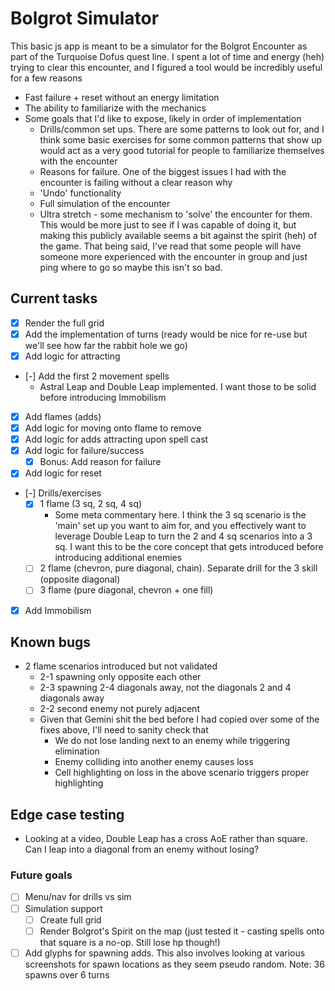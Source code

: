 # Bolgrot Simulator

This basic js app is meant to be a simulator for the Bolgrot Encounter as part of the Turquoise Dofus quest line. I spent a lot of time and energy (heh) trying to clear this encounter, and I figured a tool would be incredibly useful for a few reasons
- Fast failure + reset without an energy limitation
- The ability to familiarize with the mechanics
- Some goals that I'd like to expose, likely in order of implementation
  - Drills/common set ups. There are some patterns to look out for, and I think some basic exercises for some common patterns that show up would act as a very good tutorial for people to familiarize themselves with the encounter
  - Reasons for failure. One of the biggest issues I had with the encounter is failing without a clear reason why
  - 'Undo' functionality
  - Full simulation of the encounter
  - Ultra stretch - some mechanism to 'solve' the encounter for them. This would be more just to see if I was capable of doing it, but making this publicly available seems a bit against the spirit (heh) of the game. That being said, I've read that some people will have someone more experienced with the encounter in group and just ping where to go so maybe this isn't so bad.

## Current tasks
- [x] Render the full grid
- [x] Add the implementation of turns (ready would be nice for re-use but we'll see how far the rabbit hole we go)
- [x] Add logic for attracting
- [-] Add the first 2 movement spells
  - Astral Leap and Double Leap implemented. I want those to be solid before introducing Immobilism
- [x] Add flames (adds)
- [x] Add logic for moving onto flame to remove
- [x] Add logic for adds attracting upon spell cast
- [x] Add logic for failure/success 
  - [x] Bonus: Add reason for failure
- [x] Add logic for reset
- [-] Drills/exercises
  - [x] 1 flame (3 sq, 2 sq, 4 sq)
    - Some meta commentary here. I think the 3 sq scenario is the 'main' set up you want to aim for, and you effectively want to leverage Double Leap to turn the 2 and 4 sq scenarios into a 3 sq. I want this to be the core concept that gets introduced before introducing additional enemies
  - [ ] 2 flame (chevron, pure diagonal, chain). Separate drill for the 3 skill (opposite diagonal)
  - [ ] 3 flame (pure diagonal, chevron + one fill)
- [x] Add Immobilism

## Known bugs
- 2 flame scenarios introduced but not validated
  - 2-1 spawning only opposite each other
  - 2-3 spawning 2-4 diagonals away, not the diagonals 2 and 4 diagonals away
  - 2-2 second enemy not purely adjacent
  - Given that Gemini shit the bed before I had copied over some of the fixes above, I'll need to sanity check that
    - We do not lose landing next to an enemy while triggering elimination
    - Enemy colliding into another enemy causes loss
     - Cell highlighting on loss in the above scenario triggers proper highlighting

## Edge case testing
- Looking at a video, Double Leap has a cross AoE rather than square. Can I leap into a diagonal from an enemy without losing?

### Future goals
- [ ] Menu/nav for drills vs sim
- [ ] Simulation support
  - [ ] Create full grid
  - [ ] Render Bolgrot's Spirit on the map (just tested it - casting spells onto that square is a no-op. Still lose hp though!)
- [ ] Add glyphs for spawning adds. This also involves looking at various screenshots for spawn locations as they seem pseudo random. Note: 36 spawns over 6 turns
